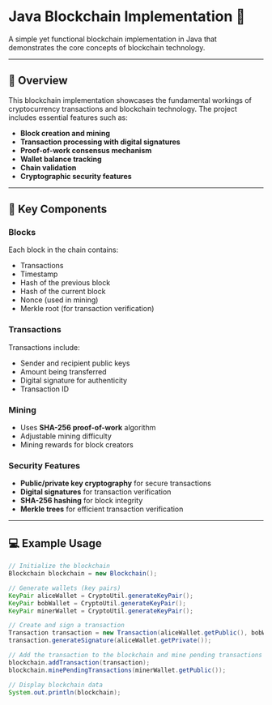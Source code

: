 # Java Blockchain Implementation 🔗

A simple yet functional blockchain implementation in Java that demonstrates the core concepts of blockchain technology.

---

## 🌟 Overview

This blockchain implementation showcases the fundamental workings of cryptocurrency transactions and blockchain technology. The project includes essential features such as:

- **Block creation and mining**
- **Transaction processing with digital signatures**
- **Proof-of-work consensus mechanism**
- **Wallet balance tracking**
- **Chain validation**
- **Cryptographic security features**

---

## 🧱 Key Components

### Blocks  
Each block in the chain contains:  
- Transactions  
- Timestamp  
- Hash of the previous block  
- Hash of the current block  
- Nonce (used in mining)  
- Merkle root (for transaction verification)  

### Transactions  
Transactions include:  
- Sender and recipient public keys  
- Amount being transferred  
- Digital signature for authenticity  
- Transaction ID  

### Mining  
- Uses **SHA-256 proof-of-work** algorithm  
- Adjustable mining difficulty  
- Mining rewards for block creators  

### Security Features  
- **Public/private key cryptography** for secure transactions  
- **Digital signatures** for transaction verification  
- **SHA-256 hashing** for block integrity  
- **Merkle trees** for efficient transaction verification  

---

## 💻 Example Usage  

```java
// Initialize the blockchain
Blockchain blockchain = new Blockchain();

// Generate wallets (key pairs)
KeyPair aliceWallet = CryptoUtil.generateKeyPair();
KeyPair bobWallet = CryptoUtil.generateKeyPair();
KeyPair minerWallet = CryptoUtil.generateKeyPair();

// Create and sign a transaction
Transaction transaction = new Transaction(aliceWallet.getPublic(), bobWallet.getPublic(), 50.0);
transaction.generateSignature(aliceWallet.getPrivate());

// Add the transaction to the blockchain and mine pending transactions
blockchain.addTransaction(transaction);
blockchain.minePendingTransactions(minerWallet.getPublic());

// Display blockchain data
System.out.println(blockchain);
